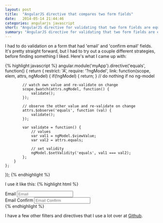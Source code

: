 ```yaml
---
layout: post
title:  "AngularJS directive that compares two form fields"
date:   2014-05-14 21:44:46
categories: angularjs javascript
short: "AngularJS directive for validating that two form fields are equal."
summary: "AngularJS directive for validating that two form fields are equal. For example, comparing an email field to a 'confirm email' field."
---
```


I had to do validation on a form that had 'email' and 'confirm email' fields. It's pretty straight forward, but I
had to try out a couple different strategies, before finding something I liked. Here's what I came up with:

{% highlight javascript %}
angular.module('myApp').directive('equals', function() {
	return {
		restrict: 'A',
		require: '?ngModel',
		link: function(scope, elem, attrs, ngModel) {
			if(!ngModel) { return; } // do nothing if no ng-model

			// watch own value and re-validate on change
			scope.$watch(attrs.ngModel, function() {
				validate();
			});

			// observe the other value and re-validate on change
			attrs.$observe('equals', function (val) {
				validate();
			});

			var validate = function() {
				// values
				var val1 = ngModel.$viewValue;
				var val2 = attrs.equals;

				// set validity
				ngModel.$setValidity('equals', val1 === val2);
			};
		}
	};
});
{% endhighlight %}

I use it like this:
{% highlight html %}
<div class="form-group">
	<label class="control-label">Email</label>
	  <input type="email" name="email" class="form-control" ng-model="person.EmailAddress" placeholder="Email" required oninvalid="this.setCustomValidity('Email is required, and must match.');">
</div>

<div class="form-group">
	<label control-label">Email Confirm</label>
	  <input type="email" class="form-control" ng-model="emailConfirm" placeholder="Email Confirm" equals="{{person.EmailAddress}}" oninvalid="this.setCustomValidity('Email is required, and must match.');">
</div>
{% endhighlight %}

I have a few other filters and directives that I use a lot over at [Github](https://github.com/SuperRunt/angular-addons).